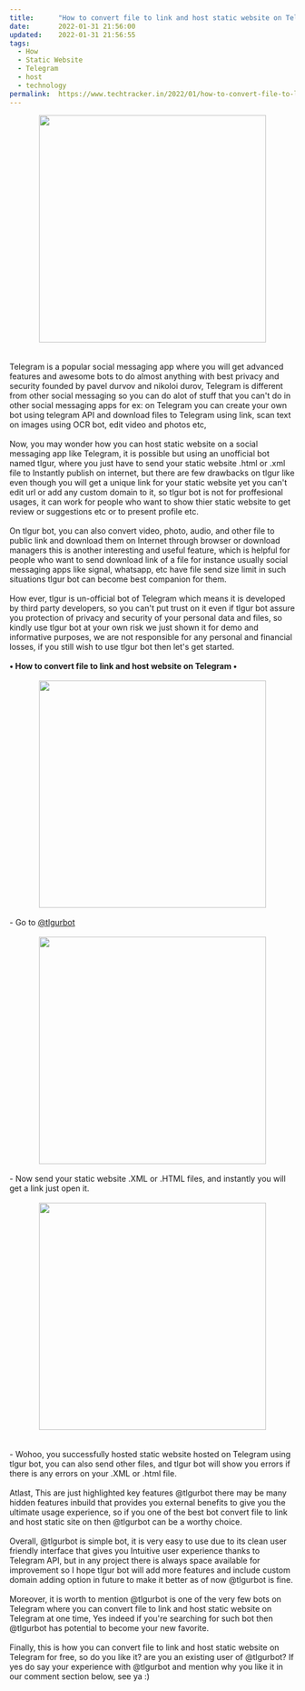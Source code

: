 ```yaml
---
title:		"How to convert file to link and host static website on Telegram."
date:		2022-01-31 21:56:00
updated:	2022-01-31 21:56:55
tags: 
  - How
  - Static Website
  - Telegram
  - host
  - technology	
permalink:	https://www.techtracker.in/2022/01/how-to-convert-file-to-link-and-host.html
---
```


<div class="separator" style="clear: both; text-align: center;">
  <a href="https://lh3.googleusercontent.com/-9ESBfgKIIWo/YfgNzRb2enI/AAAAAAAAI7Q/BadRfxeRwdMC5mD6ze4oROjMZiSQGfKwACNcBGAsYHQ/s1600/1643646409190095-0.png" imageanchor="1" style="margin-left: 1em; margin-right: 1em;">
    <img border="0" src="https://lh3.googleusercontent.com/-9ESBfgKIIWo/YfgNzRb2enI/AAAAAAAAI7Q/BadRfxeRwdMC5mD6ze4oROjMZiSQGfKwACNcBGAsYHQ/s1600/1643646409190095-0.png" width="400">
  </a>
</div><div><br></div><div><br></div><div>Telegram is a popular social messaging app where you will get advanced features and awesome bots to do almost anything with best privacy and security founded by pavel durvov and nikoloi durov, Telegram is different from other social messaging so you can do alot of stuff that you can't do in other social messaging apps for ex: on Telegram you can create your own bot using telegram API and download files to Telegram using link, scan text on images using OCR bot, edit video and photos etc,&nbsp;</div><div><br></div><div>Now, you may wonder how you can host static website on a social messaging app like Telegram, it is possible but using an unofficial bot named tlgur, where you just have to send your static website .html or .xml file to Instantly publish on internet, but there are few drawbacks on tlgur like even though you will get a unique link for your static website yet you can't edit url or add any custom domain to it, so tlgur bot is not for proffesional usages, it can work for people who want to show thier static website to get review or suggestions etc or to present profile etc.&nbsp;</div><div><br></div><div>On tlgur bot, you can also convert video, photo, audio, and other file to public link and download them on Internet through browser or download managers this is another interesting and useful feature, which is helpful for people who want to send download link of a file for instance usually social messaging apps like signal, whatsapp, etc have file send size limit in such situations tlgur bot can become best companion for them.</div><div><br></div><div>How ever, tlgur is un-official bot of Telegram which means it is developed by third party developers, so you can't put trust on it even if tlgur bot assure you protection of privacy and security of your personal data and files, so kindly use tlgur bot at your own risk we just shown it for demo and informative purposes, we are not responsible for any personal and financial losses, if you still wish to use tlgur bot then let's get started.</div><div><br></div><div><b>• How to convert file to link and host website on Telegram •</b></div><div><br></div><div><div class="separator" style="clear: both; text-align: center;">
  <a href="https://lh3.googleusercontent.com/-LzQ7j-9aEm8/YfgNyajqerI/AAAAAAAAI7M/OcSKWXa7rl07Sesl-76tKwhZlsiUQaFHwCNcBGAsYHQ/s1600/1643646405070547-1.png" imageanchor="1" style="margin-left: 1em; margin-right: 1em;">
    <img border="0" src="https://lh3.googleusercontent.com/-LzQ7j-9aEm8/YfgNyajqerI/AAAAAAAAI7M/OcSKWXa7rl07Sesl-76tKwhZlsiUQaFHwCNcBGAsYHQ/s1600/1643646405070547-1.png" width="400">
  </a>
</div><br></div><div>- Go to&nbsp;<a href="http://t.me/tlgurbot">@tlgurbot</a></div><div><br></div><div><div class="separator" style="clear: both; text-align: center;">
  <a href="https://lh3.googleusercontent.com/-CDRi0v7lNNk/YfgNxXKpEaI/AAAAAAAAI7I/tn93C9rEbeMfsqf5o9VwAyv68LQlnlsdQCNcBGAsYHQ/s1600/1643646400862363-2.png" imageanchor="1" style="margin-left: 1em; margin-right: 1em;">
    <img border="0" src="https://lh3.googleusercontent.com/-CDRi0v7lNNk/YfgNxXKpEaI/AAAAAAAAI7I/tn93C9rEbeMfsqf5o9VwAyv68LQlnlsdQCNcBGAsYHQ/s1600/1643646400862363-2.png" width="400">
  </a>
</div><br></div><div>- Now send your static website .XML or .HTML files, and instantly you will get a link just open it.</div><div><br></div><div><div class="separator" style="clear: both; text-align: center;">
  <a href="https://lh3.googleusercontent.com/-5Oql3iwi8Yw/YfgNwZz9dnI/AAAAAAAAI7E/bwPakNIHASwJ-efyXZZ49R5T1vn8HlHEwCNcBGAsYHQ/s1600/1643646396222824-3.png" imageanchor="1" style="margin-left: 1em; margin-right: 1em;">
    <img border="0" src="https://lh3.googleusercontent.com/-5Oql3iwi8Yw/YfgNwZz9dnI/AAAAAAAAI7E/bwPakNIHASwJ-efyXZZ49R5T1vn8HlHEwCNcBGAsYHQ/s1600/1643646396222824-3.png" width="400">
  </a>
</div><br></div><div><br></div><div>- Wohoo, you successfully hosted static website hosted on Telegram using tlgur bot, you can also send other files, and tlgur bot will show you errors if there is any errors on your .XML or .html file.</div><div><br></div><div>Atlast, This are just highlighted key features @tlgurbot there may be many hidden features inbuild that provides you external benefits to give you the ultimate usage experience, so if you one of the best bot convert file to link and host static site on then @tlgurbot&nbsp;can be a worthy choice.</div><div><br></div><div>Overall, @tlgurbot is simple bot, it is very easy to use due to its clean user friendly interface that gives you Intuitive user experience thanks to Telegram API, but in any project there is always space available for improvement so I hope tlgur bot will add more features and include custom domain adding option in future to make it better as of now @tlgurbot is fine.</div><div><br></div><div>Moreover, it is worth to mention @tlgurbot&nbsp;is one of the very few bots on Telegram where you can convert file to link and host static website on Telegram at one time, Yes indeed if you're searching for such bot then @tlgurbot&nbsp;has potential to become your new favorite.</div><div><br></div><div>Finally, this is how you can convert file to link and host static website on Telegram for free, so do you like it? are you an existing user of @tlgurbot? If yes do say your experience with @tlgurbot and mention why you like it in our comment section below, see ya :)</div>
<!-- no comments on this post -->